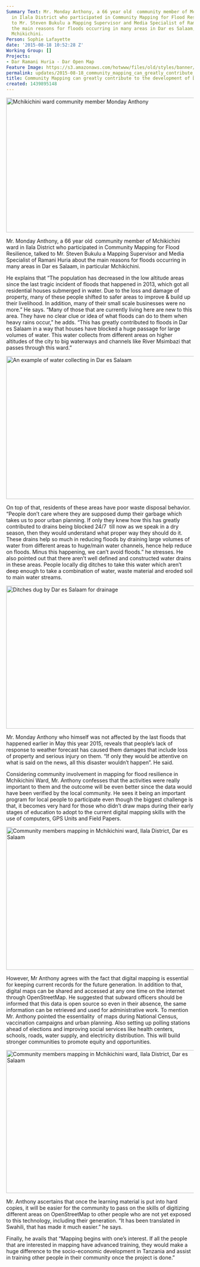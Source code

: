 ```yaml
---
Summary Text: Mr. Monday Anthony, a 66 year old  community member of Mchikichini ward
  in Ilala District who participated in Community Mapping for Flood Resilience, talked
  to Mr. Steven Bukulu a Mapping Supervisor and Media Specialist of Ramani Huria about
  the main reasons for floods occurring in many areas in Dar es Salaam, in particular
  Mchikichini.
Person: Sophie Lafayette
date: '2015-08-18 10:52:28 Z'
Working Group: []
Projects:
- Dar Ramani Huria - Dar Open Map
Feature Image: https://s3.amazonaws.com/hotwww/files/old/styles/banner/public/Monday-Anthony.jpg
permalink: updates/2015-08-18_community_mapping_can_greatly_contribute_to_the_development_of_dar_es_salaam
title: Community Mapping can greatly contribute to the development of Dar es Salaam
created: 1439895148
---
```

<p><img class="image-large" title="Mchikichini ward community member Monday Anthony" src="https://s3.amazonaws.com/hotwww/files/old/styles/large/public/Monday-Anthony.jpg?itok=V-nTaM36" alt="Mchikichini ward community member Monday Anthony" style="width:510px;height:361px"></p><p>Mr. Monday Anthony, a 66 year old &nbsp;community member of Mchikichini ward in Ilala District who participated in Community Mapping for Flood Resilience, talked to Mr. Steven Bukulu a Mapping Supervisor and Media Specialist of Ramani Huria about the main reasons for floods occurring in many areas in Dar es Salaam, in particular Mchikichini.</p><p>He explains that “The population has decreased in the low altitude areas since the last tragic incident of floods that happened in 2013, which got all residential houses submerged in water. Due to the loss and damage of property, many of these people shifted to safer areas to improve &amp; build up their livelihood. In addition, many of their small scale businesses were no more.” He says. “Many of those that are currently living here are new to this area. They have no clear clue or idea of what floods can do to them when heavy rains occur,” he adds. “This has greatly contributed to floods in Dar es Salaam in a way that houses have blocked a huge passage for large volumes of water. This water collects from different areas on higher altitudes of the city to big waterways and channels like River Msimbazi that passes through this ward.”</p><p><img class="image-large" title="An example of water collecting in Dar es Salaam" src="https://s3.amazonaws.com/hotwww/files/old/styles/large/public/17061245623_23328cc928_z.jpg?itok=RCihaGuc" alt="An example of water collecting in Dar es Salaam" style="width:510px;height:383px"></p><p>On top of that, residents of these areas have poor waste disposal behavior. “People don’t care where they are supposed dump their garbage which takes us to poor urban planning. If only they knew how this has greatly contributed to drains being blocked 24/7 &nbsp;till now as we speak in a dry season, then they would understand what proper way they should do it. These drains help so much in reducing floods by draining large volumes of water from different areas to huge/main water channels, hence help reduce on floods. Minus this happening, we can’t avoid floods.” he stresses. He also pointed out that there aren’t well defined and constructed water drains in these areas. People locally dig ditches to take this water which aren’t deep enough to take a combination of water, waste material and eroded soil to main water streams.</p><p><img class="image-large" title="Ditches dug by Dar es Salaam for drainage " src="https://s3.amazonaws.com/hotwww/files/old/styles/large/public/18711299570_cfe63aa3d0_z.jpg?itok=vvUZ4Jfx" alt="Ditches dug by Dar es Salaam for drainage " style="width:510px;height:383px"></p><p>Mr. Monday Anthony who himself was not affected by the last floods that happened earlier in May this year 2015, reveals that people’s lack of response to weather forecast has caused them damages that include loss of property and serious injury on them. “If only they would be attentive on what is said on the news, all this disaster wouldn’t happen”. He said.</p><p>Considering community involvement in mapping for flood resilience in Mchikichini Ward, Mr. Anthony confesses that the activities were really important to them and the outcome will be even better since the data would have been verified by the local community. He sees it being an important program for local people to participate even though the biggest challenge is that, it becomes very hard for those who didn’t draw maps during their early stages of education to adopt to the current digital mapping skills with the use of computers, GPS Units and Field Papers.</p><p><img class="image-large" title="Community members mapping in Mchikichini ward, Ilala District, Dar es Salaam" src="https://s3.amazonaws.com/hotwww/files/old/styles/large/public/18898286115_04a0afd5e5_z.jpg?itok=NWD_R268" alt="Community members mapping in Mchikichini ward, Ilala District, Dar es Salaam" style="width:510px;height:383px"></p><p>However, Mr Anthony agrees with the fact that digital mapping is essential for keeping current records for the future generation. In addition to that, digital maps can be shared and accessed at any one time on the internet through OpenStreetMap. He suggested that subward officers should be informed that this data is open source so even in their absence, the same information can be retrieved and used for administrative work. To mention Mr. Anthony pointed the essentiality &nbsp;of maps during National Census, vaccination campaigns and urban planning. Also setting up polling stations ahead of elections and improving social services like health centers, schools, roads, water supply, and electricity distribution. This will build stronger communities to promote equity and opportunities.</p><p><img class="image-large" title="Community members mapping in Mchikichini ward, Ilala District, Dar es Salaam" src="https://s3.amazonaws.com/hotwww/files/old/styles/large/public/19249673496_ecae21b16b_z.jpg?itok=4xMzQQBg" alt="Community members mapping in Mchikichini ward, Ilala District, Dar es Salaam" style="width:510px;height:383px"></p><p>Mr. Anthony ascertains that once the learning material is put into hard copies, it will be easier for the community to pass on the skills of digitizing different areas on OpenStreetMap to other people who are not yet exposed to this technology, including their generation. “It has been translated in Swahili, that has made it much easier.” he says.</p><p>Finally, he avails that “Mapping begins with one’s interest. If all the people that are interested in mapping have advanced training, they would make a huge difference to the socio-economic development in Tanzania and assist in training other people in their community once the project is done.”</p>
